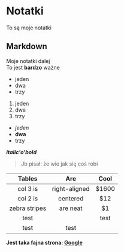 # Notatki 
To są moje notatki
## Markdown 
Moje notatki dalej  
To jest **bardzo** ważne
+ jeden  
+ dwa
+ trzy

1. jeden
2. dwa
3. trzy

+ *jeden* 
+ **dwa**
+ trzy

__*italic'o'bold*__

> Jb pisał: że wie jak się coś robi


| Tables        | Are           | Cool  |
| :-------------: |:-------------:| :-----:|
| col 3 is      | right-aligned | $1600 |
| col 2 is      | centered      |   $12 |
| zebra stripes | are neat      |    $1 |
|test ||test
|test|test

**Jest taka fajna strona: [Google](www.google.pl)**

